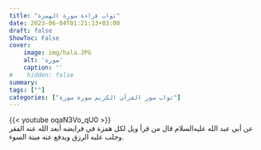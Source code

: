 ```yaml
---
title: "ثواب قراءة سورة الهمزة"
date: 2023-06-04T01:21:13+03:00
draft: false
ShowToc: False
cover:
    image: img/hala.JPG
    alt: 'صورة'
    caption: ''
#    hidden: false
summary: 
tags: [""]
categories: ["ثواب سور القرآن الكريم سورة سورة"]
---
```

{{< youtube oqaN3Vo_qU0 >}} 
<br>
عن أبي عبد الله عليه‌السلام قال من قرأ ويل لكل همزة في فرايضه أبعد الله عنه
الفقر وجلب عليه الرزق ويدفع عنه ميتة السوء.

